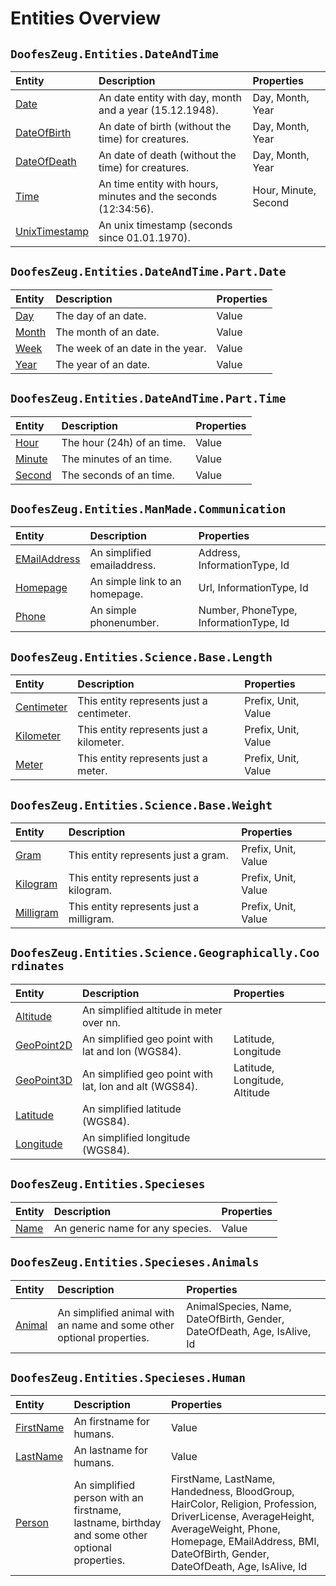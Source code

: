 ﻿# Entities Overview


## `DoofesZeug.Entities.DateAndTime`

|Entity|Description|Properties|
|:-----|:----------|:---------|
|[Date](./DoofesZeug.Entities.DateAndTime/Date.md)|An date entity with day, month and a year (15.12.1948).|Day, Month, Year|
|[DateOfBirth](./DoofesZeug.Entities.DateAndTime/DateOfBirth.md)|An date of birth (without the time) for creatures.|Day, Month, Year|
|[DateOfDeath](./DoofesZeug.Entities.DateAndTime/DateOfDeath.md)|An date of death (without the time) for creatures.|Day, Month, Year|
|[Time](./DoofesZeug.Entities.DateAndTime/Time.md)|An time entity with hours, minutes and the seconds (12:34:56).|Hour, Minute, Second|
|[UnixTimestamp](./DoofesZeug.Entities.DateAndTime/UnixTimestamp.md)|An unix timestamp (seconds since 01.01.1970).||


## `DoofesZeug.Entities.DateAndTime.Part.Date`

|Entity|Description|Properties|
|:-----|:----------|:---------|
|[Day](./DoofesZeug.Entities.DateAndTime.Part.Date/Day.md)|The day of an date.|Value|
|[Month](./DoofesZeug.Entities.DateAndTime.Part.Date/Month.md)|The month of an date.|Value|
|[Week](./DoofesZeug.Entities.DateAndTime.Part.Date/Week.md)|The week of an date in the year.|Value|
|[Year](./DoofesZeug.Entities.DateAndTime.Part.Date/Year.md)|The year of an date.|Value|


## `DoofesZeug.Entities.DateAndTime.Part.Time`

|Entity|Description|Properties|
|:-----|:----------|:---------|
|[Hour](./DoofesZeug.Entities.DateAndTime.Part.Time/Hour.md)|The hour (24h) of an time.|Value|
|[Minute](./DoofesZeug.Entities.DateAndTime.Part.Time/Minute.md)|The minutes of an time.|Value|
|[Second](./DoofesZeug.Entities.DateAndTime.Part.Time/Second.md)|The seconds of an time.|Value|


## `DoofesZeug.Entities.ManMade.Communication`

|Entity|Description|Properties|
|:-----|:----------|:---------|
|[EMailAddress](./DoofesZeug.Entities.ManMade.Communication/EMailAddress.md)|An simplified emailaddress.|Address, InformationType, Id|
|[Homepage](./DoofesZeug.Entities.ManMade.Communication/Homepage.md)|An simple link to an homepage.|Url, InformationType, Id|
|[Phone](./DoofesZeug.Entities.ManMade.Communication/Phone.md)|An simple phonenumber.|Number, PhoneType, InformationType, Id|


## `DoofesZeug.Entities.Science.Base.Length`

|Entity|Description|Properties|
|:-----|:----------|:---------|
|[Centimeter](./DoofesZeug.Entities.Science.Base.Length/Centimeter.md)|This entity represents just a centimeter.|Prefix, Unit, Value|
|[Kilometer](./DoofesZeug.Entities.Science.Base.Length/Kilometer.md)|This entity represents just a kilometer.|Prefix, Unit, Value|
|[Meter](./DoofesZeug.Entities.Science.Base.Length/Meter.md)|This entity represents just a meter.|Prefix, Unit, Value|


## `DoofesZeug.Entities.Science.Base.Weight`

|Entity|Description|Properties|
|:-----|:----------|:---------|
|[Gram](./DoofesZeug.Entities.Science.Base.Weight/Gram.md)|This entity represents just a gram.|Prefix, Unit, Value|
|[Kilogram](./DoofesZeug.Entities.Science.Base.Weight/Kilogram.md)|This entity represents just a kilogram.|Prefix, Unit, Value|
|[Milligram](./DoofesZeug.Entities.Science.Base.Weight/Milligram.md)|This entity represents just a milligram.|Prefix, Unit, Value|


## `DoofesZeug.Entities.Science.Geographically.Coordinates`

|Entity|Description|Properties|
|:-----|:----------|:---------|
|[Altitude](./DoofesZeug.Entities.Science.Geographically.Coordinates/Altitude.md)|An simplified altitude in meter over nn.||
|[GeoPoint2D](./DoofesZeug.Entities.Science.Geographically.Coordinates/GeoPoint2D.md)|An simplified geo point with lat and lon (WGS84).|Latitude, Longitude|
|[GeoPoint3D](./DoofesZeug.Entities.Science.Geographically.Coordinates/GeoPoint3D.md)|An simplified geo point with lat, lon and alt (WGS84).|Latitude, Longitude, Altitude|
|[Latitude](./DoofesZeug.Entities.Science.Geographically.Coordinates/Latitude.md)|An simplified latitude (WGS84).||
|[Longitude](./DoofesZeug.Entities.Science.Geographically.Coordinates/Longitude.md)|An simplified longitude (WGS84).||


## `DoofesZeug.Entities.Specieses`

|Entity|Description|Properties|
|:-----|:----------|:---------|
|[Name](./DoofesZeug.Entities.Specieses/Name.md)|An generic name for any species.|Value|


## `DoofesZeug.Entities.Specieses.Animals`

|Entity|Description|Properties|
|:-----|:----------|:---------|
|[Animal](./DoofesZeug.Entities.Specieses.Animals/Animal.md)|An simplified animal with an name and some other optional properties.|AnimalSpecies, Name, DateOfBirth, Gender, DateOfDeath, Age, IsAlive, Id|


## `DoofesZeug.Entities.Specieses.Human`

|Entity|Description|Properties|
|:-----|:----------|:---------|
|[FirstName](./DoofesZeug.Entities.Specieses.Human/FirstName.md)|An firstname for humans.|Value|
|[LastName](./DoofesZeug.Entities.Specieses.Human/LastName.md)|An lastname for humans.|Value|
|[Person](./DoofesZeug.Entities.Specieses.Human/Person.md)|An simplified person with an firstname, lastname, birthday and some other optional properties.|FirstName, LastName, Handedness, BloodGroup, HairColor, Religion, Profession, DriverLicense, AverageHeight, AverageWeight, Phone, Homepage, EMailAddress, BMI, DateOfBirth, Gender, DateOfDeath, Age, IsAlive, Id|
